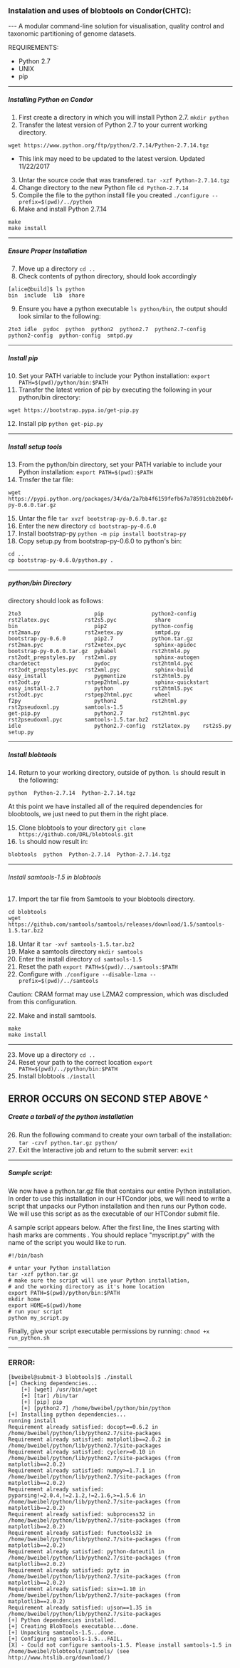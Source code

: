 ### Instalation and uses of blobtools on Condor(CHTC):

--- A modular command-line solution for visualisation, quality control and taxonomic partitioning of genome datasets.

REQUIREMENTS:
 - Python 2.7
 - UNIX
 - pip
--------------------------------------------------------------------------------------------------------
##### Installing Python on Condor
 1. First create a directory in which you will install Python 2.7. ```mkdir python```
 2. Transfer the latest version of Python 2.7 to your current working directory.
````
wget https://www.python.org/ftp/python/2.7.14/Python-2.7.14.tgz
````
 - This link may need to be updated to the latest version.
Updated 11/22/2017

 3. Untar the source code that was transfered. ```tar -xzf Python-2.7.14.tgz```
 4. Change directory to the new Python file ```cd Python-2.7.14```
 5. Compile the file to the python install file you created ``./configure --prefix=$(pwd)/../python``
 6. Make and install Python 2.7.14
 ```
 make
 make install
 ```
--------------------------------------------------------------------------------------------------------
##### Ensure Proper Installation
 7. Move up a directory ```cd ..``` 
 8. Check contents of python directory, should look accordingly
```
[alice@build]$ ls python 
bin  include  lib  share
```
 9. Ensure you have a python executable ```ls python/bin```,
 the output should look similar to the following:
```
2to3 idle  pydoc  python  python2  python2.7  python2.7-config  python2-config  python-config  smtpd.py
```

--------------------------------------------------------------------------------------------------------
##### Install pip
 10. Set your PATH variable to include your Python installation: 
```export PATH=$(pwd)/python/bin:$PATH ```
 11. Transfer the latest verion of pip by executing the following in your python/bin directory:
 ```
 wget https://bootstrap.pypa.io/get-pip.py
 ``` 
 12. Install pip ```python get-pip.py```
--------------------------------------------------------------------------------------------------------
##### Install setup tools
 13. From the python/bin directory, set your PATH variable to include your Python installation: 
```export PATH=$(pwd):$PATH ```
 14. Trnsfer the tar file:
 ```
 wget https://pypi.python.org/packages/34/da/2a7bb4f6159fefb67a78591cbb2b0bf4e58fa84260a095969600bb53f4e2/bootstrap-py-0.6.0.tar.gz
 ```
 15. Untar the file ```tar xvzf bootstrap-py-0.6.0.tar.gz```
 16. Enter the new directory ```cd bootstrap-py-0.6.0```
 17. Install bootstrap-py ```python -m pip install bootstrap-py```
 18. Copy setup.py from bootstrap-py-0.6.0 to python's bin:
```
cd ..
cp bootstrap-py-0.6.0/python.py .
```

--------------------------------------------------------------------------------------------------------
##### python/bin Directory
directory should look as follows:
```
2to3                       pip               python2-config  rst2latex.pyc           rst2s5.pyc            share
bin                        pip2              python-config   rst2man.py              rst2xetex.py          smtpd.py
bootstrap-py-0.6.0         pip2.7            python.tar.gz   rst2man.pyc             rst2xetex.pyc         sphinx-apidoc
bootstrap-py-0.6.0.tar.gz  pybabel           rst2html4.py    rst2odt_prepstyles.py   rst2xml.py            sphinx-autogen
chardetect                 pydoc             rst2html4.pyc   rst2odt_prepstyles.pyc  rst2xml.pyc           sphinx-build
easy_install               pygmentize        rst2html5.py    rst2odt.py              rstpep2html.py        sphinx-quickstart
easy_install-2.7           python            rst2html5.pyc   rst2odt.pyc             rstpep2html.pyc       wheel
f2py                       python2           rst2html.py     rst2pseudoxml.py        samtools-1.5
get-pip.py                 python2.7         rst2html.pyc    rst2pseudoxml.pyc       samtools-1.5.tar.bz2
idle                       python2.7-config  rst2latex.py    rst2s5.py               setup.py
```

--------------------------------------------------------------------------------------------------------

##### Install blobtools
 14. Return to your working directory, outside of python. ```ls``` should result in the following:
```
python  Python-2.7.14  Python-2.7.14.tgz
```
At this point we have installed all of the required dependencies for bloobtools, we just need to put them in the right place.
 
 15. Clone blobtools to your directory ```git clone https://github.com/DRL/blobtools.git```  
 16. ```ls``` should now result in: 
```
blobtools  python  Python-2.7.14  Python-2.7.14.tgz 
``` 

--------------------------------------------------------------------------------------------------------
   ###### Install samtools-1.5 in blobtools
 17. Import the tar file from Samtools to your blobtools directory.
```
cd blobtools
wget https://github.com/samtools/samtools/releases/download/1.5/samtools-1.5.tar.bz2
```
 18. Untar it ```tar -xvf samtools-1.5.tar.bz2```
 19. Make a samtools directory ```mkdir samtools```
 19. Enter the install directory ```cd samtools-1.5```
 20. Reset the path ```export PATH=$(pwd)/../samtools:$PATH``` 
 21. Configure with ```./configure --disable-lzma --prefix=$(pwd)/../samtools```
 
Caution: CRAM format may use LZMA2 compression, which was discluded from this configuration. 

 22. Make and install samtools.
   ```
   make
   make install
   ```
--------------------------------------------------------------------------------------------------------
 23. Move up a directory ```cd ..```
 24. Reset your path to the correct location ```export PATH=$(pwd)/../python/bin:$PATH```
 25. Install blobtools ```./install``` 
 
 ERROR OCCURS ON SECOND STEP ABOVE ^
--------------------------------------------------------------------------------------------------------

##### Create a tarball of the python installation 
 26. Run the following command to create your own tarball of the installation: ```tar -czvf python.tar.gz python/```
 27. Exit the Interactive job and return to the submit server: ```exit```
 --------------------------------------------------------------------------------------------------------
##### Sample script:
We now have a python.tar.gz file that contains our entire Python installation. In order to use this installation in our HTCondor jobs, we will need to write a script that unpacks our Python installation and then runs our Python code. We will use this script as as the executable of our HTCondor submit file.

A sample script appears below. After the first line, the lines starting with hash marks are comments . You should replace "myscript.py" with the name of the script you would like to run.
```
#!/bin/bash

# untar your Python installation
tar -xzf python.tar.gz
# make sure the script will use your Python installation, 
# and the working directory as it's home location
export PATH=$(pwd)/python/bin:$PATH
mkdir home
export HOME=$(pwd)/home
# run your script
python my_script.py
```
Finally, give your script executable permissions by running: ```chmod +x run_python.sh```

-----------------------------------------------------------------------------------------------------------------------

### ERROR:
```
[bweibel@submit-3 blobtools]$ ./install
[+] Checking dependencies...
    [+] [wget] /usr/bin/wget
    [+] [tar] /bin/tar
    [+] [pip] pip
    [+] [python2.7] /home/bweibel/python/bin/python
[+] Installing python dependencies...
running install
Requirement already satisfied: docopt==0.6.2 in /home/bweibel/python/lib/python2.7/site-packages
Requirement already satisfied: matplotlib==2.0.2 in /home/bweibel/python/lib/python2.7/site-packages
Requirement already satisfied: cycler>=0.10 in /home/bweibel/python/lib/python2.7/site-packages (from matplotlib==2.0.2)
Requirement already satisfied: numpy>=1.7.1 in /home/bweibel/python/lib/python2.7/site-packages (from matplotlib==2.0.2)
Requirement already satisfied: pyparsing!=2.0.4,!=2.1.2,!=2.1.6,>=1.5.6 in /home/bweibel/python/lib/python2.7/site-packages (from matplotlib==2.0.2)
Requirement already satisfied: subprocess32 in /home/bweibel/python/lib/python2.7/site-packages (from matplotlib==2.0.2)
Requirement already satisfied: functools32 in /home/bweibel/python/lib/python2.7/site-packages (from matplotlib==2.0.2)
Requirement already satisfied: python-dateutil in /home/bweibel/python/lib/python2.7/site-packages (from matplotlib==2.0.2)
Requirement already satisfied: pytz in /home/bweibel/python/lib/python2.7/site-packages (from matplotlib==2.0.2)
Requirement already satisfied: six>=1.10 in /home/bweibel/python/lib/python2.7/site-packages (from matplotlib==2.0.2)
Requirement already satisfied: ujson==1.35 in /home/bweibel/python/lib/python2.7/site-packages
[+] Python dependencies installed.
[+] Creating BlobTools executable...done.
[+] Unpacking samtools-1.5...done.
[+] Configuring samtools-1.5...FAIL.
[X] - Could not configure samtools-1.5. Please install samtools-1.5 in /home/bweibel/blobtools/samtools/ (see http://www.htslib.org/download/)

```
